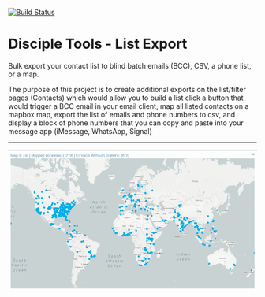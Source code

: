 [![Build Status](https://api.travis-ci.com/DiscipleTools/disciple-tools-list-exports.svg?branch=master)](https://travis-ci.com/DiscipleTools/disciple-tools-list-export)

# Disciple Tools - List Export

Bulk export your contact list to blind batch emails (BCC), CSV, a phone list, or a map.

The purpose of this project is to create additional exports on the list/filter pages (Contacts) which would allow you to
build a list click a button that would trigger a BCC email in your email client, map all listed contacts on a mapbox map,
export the list of emails and phone numbers to csv, and display a block of phone numbers that you can copy and paste into
your message app (iMessage, WhatsApp, Signal)

---

![map](documentation/map.png)
